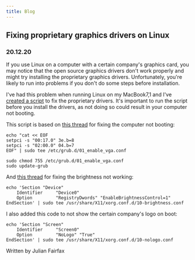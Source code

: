 ```yaml
---
title: Blog
---
```



## Fixing proprietary graphics drivers on Linux
### 20.12.20

If you use Linux on a computer with a certain company's graphics card, you may notice that the open source graphics drivers don't work properly and might try installing the proprietary graphics drivers. Unfortunately, you're likely to run into problems if you don't do some steps before installation.

I've had this problem when running Linux on my MacBook7,1 and I've [created a script](https://gist.github.com/julian-fairfax/f6867255fa695231c34c7da40614ac83) to fix the proprietary drivers. It's important to run the script before you install the drivers, as not doing so could result in your computer not booting.

This script is based on [this thread](https://askubuntu.com/questions/264247/proprietary-nvidia-drivers-with-efi-on-mac-to-prevent-overheating) for fixing the computer not booting:
```
echo "cat << EOF
setpci -s "00:17.0" 3e.b=8
setpci -s "02:00.0" 04.b=7
EOF" | sudo tee /etc/grub.d/01_enable_vga.conf

sudo chmod 755 /etc/grub.d/01_enable_vga.conf
sudo update-grub
```

And [this thread](https://askubuntu.com/questions/76081/brightness-not-working-after-installing-nvidia-driver) for fixing the brightness not working:
```
echo 'Section "Device"
    Identifier     "Device0"
    Option         "RegistryDwords" "EnableBrightnessControl=1"
EndSection' | sudo tee /usr/share/X11/xorg.conf.d/10-brightness.conf
```


I also added this code to not show the certain company's logo on boot:
```
echo 'Section "Screen"
    Identifier     "Screen0"
    Option         "NoLogo" "True"
EndSection' | sudo tee /usr/share/X11/xorg.conf.d/10-nologo.conf
```

Written by Julian Fairfax